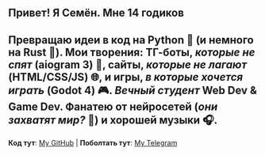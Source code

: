 Привет! Я **Семён**. Мне 14 годиков
---
**Превращаю идеи в код** на **Python** 🐍 (и немного на **Rust** 🦀).
Мои творения: **ТГ-боты**, *которые не спят* (**aiogram 3**) 🤖, **сайты**, *которые не лагают* (**HTML/CSS/JS**) 🌐, и **игры**, *в которые хочется играть* (**Godot 4**) 🎮.
*Вечный студент* **Web Dev** & **Game Dev**.
Фанатею от **нейросетей** (*они захватят мир?* 🤔) и **хорошей музыки** 🎧.
---
**Код тут**: [My GitHub](https://github.com/Korsany) | **Поболтать тут**: [My Telegram](https://t.me/korsany)

